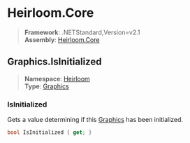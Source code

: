 # Heirloom.Core

> **Framework**: .NETStandard,Version=v2.1  
> **Assembly**: [Heirloom.Core][0]  

## Graphics.IsInitialized

> **Namespace**: [Heirloom][0]  
> **Type**: [Graphics][1]  

### IsInitialized

Gets a value determining if this [Graphics][1] has been initialized.

```cs
bool IsInitialized { get; }
```

[0]: ../Heirloom.Core.md
[1]: Heirloom.Graphics.md
